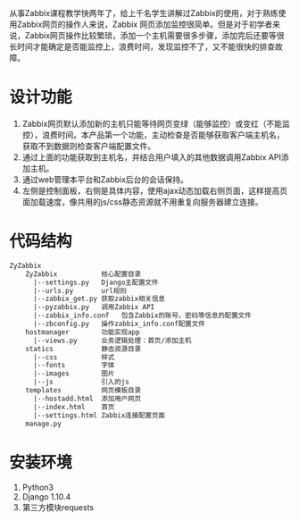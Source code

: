 从事Zabbix课程教学快两年了，给上千名学生讲解过Zabbix的使用，对于熟练使用Zabbix网页的操作人来说，Zabbix
网页添加监控很简单。但是对于初学者来说，Zabbix网页操作比较繁琐，添加一个主机需要很多步骤，添加完后还要等很长时间才能确定是否能监控上，浪费时间，发现监控不了，又不能很快的排查故障。

# 设计功能
1. Zabbix网页默认添加新的主机只能等待网页变绿（能够监控）或变红（不能监控），浪费时间。本产品第一个功能，主动检查是否能够获取客户端主机名，获取不到数据则检查客户端配置文件。
2. 通过上面的功能获取到主机名，并结合用户填入的其他数据调用Zabbix API添加主机。
3. 通过web管理本平台和Zabbix后台的会话保持。
4. 左侧是控制面板，右侧是具体内容，使用ajax动态加载右侧页面，这样提高页面加载速度，像共用的js/css静态资源就不用重复向服务器建立连接。

# 代码结构

```html
ZyZabbix
	ZyZabbix           核心配置目录
	  |--settings.py   Django主配置文件
	  |--urls.py       url规则
	  |--zabbix_get.py 获取zabbix相关信息
	  |--pyzabbix.py   调用Zabbix API
	  |--zabbix_info.conf   包含Zabbix的账号，密码等信息的配置文件
	  |--zbconfig.py   操作zabbix_info.conf配置文件
	hostmanager        功能实现app
	  |--views.py      业务逻辑处理：首页/添加主机
	statics            静态资源目录
	  |--css           样式
	  |--fonts         字体
	  |--images        图片
	  |--js            引入的js
	templates          网页模板目录
	  |--hostadd.html  添加用户网页
	  |--index.html    首页
	  |--settings.html Zabbix连接配置页面
	manage.py
```

# 安装环境
1. Python3
2. Django 1.10.4
3. 第三方模块requests